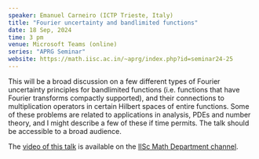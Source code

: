 ```yaml
---
speaker: Emanuel Carneiro (ICTP Trieste, Italy)
title: "Fourier uncertainty and bandlimited functions"
date: 18 Sep, 2024
time: 3 pm
venue: Microsoft Teams (online)
series: "APRG Seminar"
website: https://math.iisc.ac.in/~aprg/index.php?id=seminar24-25
---
```


This will be a broad discussion on a few different types of Fourier uncertainty principles for bandlimited functions (i.e. functions that have Fourier
transforms compactly supported), and their connections to multiplication operators in certain Hilbert spaces of entire functions. Some of these problems
are related to applications in analysis, PDEs and number theory, and I might describe a few of these if time permits. The talk should be accessible to a
broad audience.

The [video of this talk](https://www.youtube.com/watch?v=YE6sKXchv-I&list=PLQXtaLhI1-1qxOEykh-1WOFkYuIzEE-ev) is available
on the [IISc Math Department channel](https://www.youtube.com/channel/UCR5Igvq9HScQKlPr-0coSIg/playlists).
